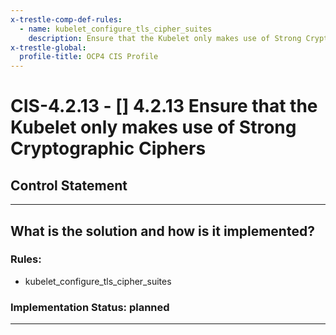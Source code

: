 ```yaml
---
x-trestle-comp-def-rules:
  - name: kubelet_configure_tls_cipher_suites
    description: Ensure that the Kubelet only makes use of Strong Cryptographic Ciphers
x-trestle-global:
  profile-title: OCP4 CIS Profile
---
```


# CIS-4.2.13 - \[\] 4.2.13 Ensure that the Kubelet only makes use of Strong Cryptographic Ciphers

## Control Statement

______________________________________________________________________

## What is the solution and how is it implemented?

<!-- For implementation status enter one of: implemented, partial, planned, alternative, not-applicable -->

<!-- Note that the list of rules under ### Rules: is read-only and changes will not be captured after assembly to JSON -->

<!-- Enter possible prose for implementation response at the control level here, after this comment -->

### Rules:

  - kubelet_configure_tls_cipher_suites

### Implementation Status: planned

______________________________________________________________________
